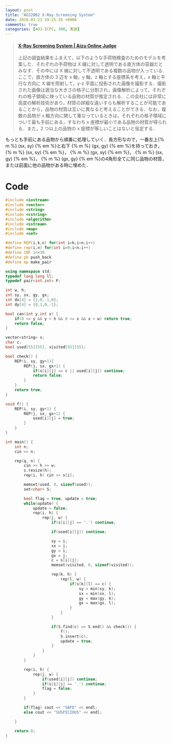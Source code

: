 ```yaml
---
layout: post
title: "AOJ2002 X-Ray Screening System"
date: 2016-03-23 19:25:35 +0900
comments: true
categories: [AOJ-ICPC, 300, 実装]
---
```


<blockquote class="embedly-card" data-card-key="39deea93f79745829254c0652225a544" data-card-controls="0" data-card-type="article" data-card-branding="0"><h4><a href="http://judge.u-aizu.ac.jp/onlinejudge/description.jsp?id=2002">X-Ray Screening System | Aizu Online Judge</a></h4><p>上記の調査結果をふまえて，以下のような手荷物検査のためのモデルを考案した．それぞれの手荷物は X 線に対して透明である直方体の容器だとみなす．その中には X 線に対して不透明である複数の品物が入っている．ここで，直方体の 3 辺を x 軸，y 軸，z 軸とする座標系を考え，x 軸と平行な方向に X 線を照射して，y-z 平面に投影された画像を撮影する．撮影された画像は適当な大きさの格子に分割され，画像解析によって，それぞれの格子領域に映っている品物の材質が推定される．この会社には非常に高度の解析技術があり，材質の詳細な違いすらも解析することが可能であることから，品物の材質は互いに異なると考えることができる．なお，複数の品物が x 軸方向に関して重なっているときは，それぞれの格子領域について最も手前にある，すなわち x 座標が最小である品物の材質が得られる．また，2 つ以上の品物の x 座標が等しいことはないと仮定する．</p></blockquote>
<script async src="//cdn.embedly.com/widgets/platform.js" charset="UTF-8"></script>

<!-- more -->

もっとも手前にある品物から順番に処理していく．長方形なので，一番左上{% m %} (sx, sy) {% em %}と右下 {% m %} (gx, gy) {% em %}を持っておき， {% m %} (sx, sy) {% em %}， {% m %} (gx, sy) {% em %}， {% m %} (sx, gy) {% em %}， {% m %} (gx, gy) {% em %}の4角形全てに同じ品物の材質，または前面に他の品物がある時に埋めた．

# Code

```cpp
#include <iostream>
#include <vector>
#include <string>
#include <cstring>
#include <algorithm>
#include <sstream>
#include <map>
#include <set>

#define REP(i,k,n) for(int i=k;i<n;i++)
#define rep(i,n) for(int i=0;i<n;i++)
#define INF 1<<30
#define pb push_back
#define mp make_pair

using namespace std;
typedef long long ll;
typedef pair<int,int> P;

int w, h;
int sy, sx, gy, gx;
int dx[4] = {1,0,-1,0};
int dy[4] = {0,1,0,-1};

bool can(int y,int x) {
	if(0 <= y && y < h && 0 <= x && x < w) return true;
	return false;
}

vector<string> s;
char c;
bool used[55][55], visited[55][55];

bool check() {
	REP(i, sy, gy+1){
		REP(j, sx, gx+1) {
			if(s[i][j] == c || used[i][j]) continue;
			return false;
		}
	}
	return true;
}

void f() {
	REP(i, sy, gy+1) {
		REP(j, sx, gx+1) {
			used[i][j] = true;
		}
	}
}

int main() {
	int n;
	cin >> n;

	rep(q, n) {
		cin >> h >> w;
		s.resize(h);
		rep(i, h) cin >> s[i];

		memset(used, 0, sizeof(used));
		set<char> S;

		bool flag = true, update = true;
		while(update) {
			update = false;
			rep(i, h) {
				rep(j, w) {
					if(s[i][j] == '.') continue;

					if(used[i][j]) continue;

					sy = i;
					sx = j;
					gy = i;
					gx = j;
					c = s[i][j];
					memset(visited, 0, sizeof(visited));

					rep(k, h) {
						rep(l, w) {
							if(s[k][l] == c) {
								sy = min(sy, k);
								sx = min(sx, l);
								gy = max(gy, k);
								gx = max(gx, l);
							}
						}
					}

					if(S.find(c) == S.end() && check()) {
						f();
						S.insert(c);
						update = true;
					}
				}
			}
		}

		rep(i, h) {
			rep(j, w) {
				if(used[i][j]) continue;
				if(s[i][j] == '.') continue;
				flag = false;
			}
		}

		if(flag) cout << "SAFE" << endl;
		else cout << "SUSPICIOUS" << endl;

	}

	return 0;
}
```


